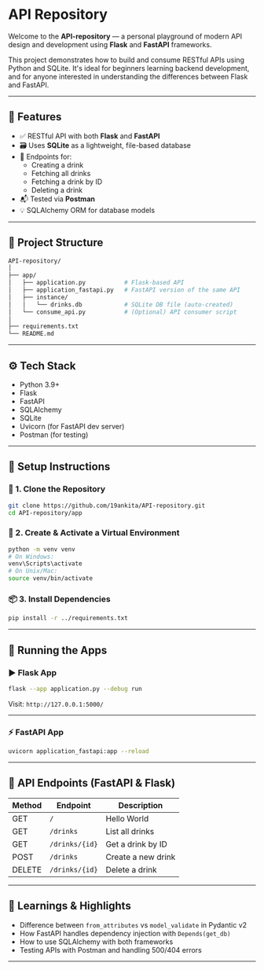 # API Repository

Welcome to the **API-repository** — a personal playground of modern API design and development using **Flask** and **FastAPI** frameworks.

This project demonstrates how to build and consume RESTful APIs using Python and SQLite. It's ideal for beginners learning backend development, and for anyone interested in understanding the differences between Flask and FastAPI.

---

## 🚀 Features

- ✅ RESTful API with both **Flask** and **FastAPI**
- 🗃️ Uses **SQLite** as a lightweight, file-based database
- 🧪 Endpoints for:
  - Creating a drink
  - Fetching all drinks
  - Fetching a drink by ID
  - Deleting a drink
- 📬 Tested via **Postman**
- 💡 SQLAlchemy ORM for database models

---

## 📂 Project Structure

```bash
API-repository/
│
├── app/
│   ├── application.py           # Flask-based API
│   ├── application_fastapi.py   # FastAPI version of the same API
│   ├── instance/
│   │   └── drinks.db            # SQLite DB file (auto-created)
│   └── consume_api.py           # (Optional) API consumer script
│
├── requirements.txt
└── README.md
```

---

## ⚙️ Tech Stack

- Python 3.9+
- Flask
- FastAPI
- SQLAlchemy
- SQLite
- Uvicorn (for FastAPI dev server)
- Postman (for testing)

---

## 📌 Setup Instructions

### 🔧 1. Clone the Repository

```bash
git clone https://github.com/19ankita/API-repository.git
cd API-repository/app
```

### 🐍 2. Create & Activate a Virtual Environment

```bash
python -m venv venv
# On Windows:
venv\Scripts\activate
# On Unix/Mac:
source venv/bin/activate
```

### 📦 3. Install Dependencies

```bash
pip install -r ../requirements.txt
```

---

## 🚀 Running the Apps

### ▶ Flask App

```bash
flask --app application.py --debug run
```

Visit: `http://127.0.0.1:5000/`

---

### ⚡ FastAPI App

```bash
uvicorn application_fastapi:app --reload
```

---

## 🔁 API Endpoints (FastAPI & Flask)

| Method | Endpoint             | Description            |
|--------|----------------------|------------------------|
| GET    | `/`                  | Hello World            |
| GET    | `/drinks`            | List all drinks        |
| GET    | `/drinks/{id}`       | Get a drink by ID      |
| POST   | `/drinks`            | Create a new drink     |
| DELETE | `/drinks/{id}`       | Delete a drink         |

---

## 🧠 Learnings & Highlights

- Difference between `from_attributes` vs `model_validate` in Pydantic v2
- How FastAPI handles dependency injection with `Depends(get_db)`
- How to use SQLAlchemy with both frameworks
- Testing APIs with Postman and handling 500/404 errors

---

